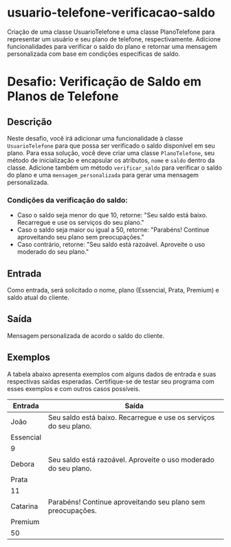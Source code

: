 # usuario-telefone-verificacao-saldo
Criação de uma classe UsuarioTelefone e uma classe PlanoTelefone para representar um usuário e seu plano de telefone, respectivamente. Adicione funcionalidades para verificar o saldo do plano e retornar uma mensagem personalizada com base em condições específicas de saldo.

# Desafio: Verificação de Saldo em Planos de Telefone

## Descrição
Neste desafio, você irá adicionar uma funcionalidade à classe `UsuarioTelefone` para que possa ser verificado o saldo disponível em seu plano. Para essa solução, você deve criar uma classe `PlanoTelefone`, seu método de inicialização e encapsular os atributos, `nome` e `saldo` dentro da classe. Adicione também um método `verificar_saldo` para verificar o saldo do plano e uma `mensagem_personalizada` para gerar uma mensagem personalizada.

### Condições da verificação do saldo:
- Caso o saldo seja menor do que 10, retorne: "Seu saldo está baixo. Recarregue e use os serviços do seu plano."
- Caso o saldo seja maior ou igual a 50, retorne: "Parabéns! Continue aproveitando seu plano sem preocupações."
- Caso contrário, retorne: "Seu saldo está razoável. Aproveite o uso moderado do seu plano."

## Entrada
Como entrada, será solicitado o nome, plano (Essencial, Prata, Premium) e saldo atual do cliente.

## Saída
Mensagem personalizada de acordo o saldo do cliente.

## Exemplos
A tabela abaixo apresenta exemplos com alguns dados de entrada e suas respectivas saídas esperadas. Certifique-se de testar seu programa com esses exemplos e com outros casos possíveis.

| Entrada       | Saída |
| ------------- | ----- |
| João          | Seu saldo está baixo. Recarregue e use os serviços do seu plano. |
| Essencial     | 
| 9             |       |
| Debora        | Seu saldo está razoável. Aproveite o uso moderado do seu plano. |
| Prata         |       |
| 11            |       |
| Catarina      | Parabéns! Continue aproveitando seu plano sem preocupações. |
| Premium       |       |
| 50            |       |
